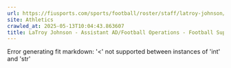 ```yaml
---
url: https://fiusports.com/sports/football/roster/staff/latroy-johnson/323
site: Athletics
crawled_at: 2025-05-13T10:04:43.863607
title: LaTroy Johnson - Assistant AD/Football Operations - Football Support Staff - FIU Athletics
---
```


Error generating fit markdown: '<' not supported between instances of 'int' and 'str'
